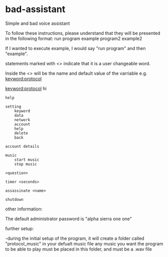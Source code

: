 # bad-assistant
Simple and bad voice assistant


To follow these instructions, please understand that they will be presented in the following format:
run
    program
        example
    program2
        example2

If I wanted to execute example, I would say "run program" and then "example".

statements marked with <> indicate that it is a user changeable word.

Inside the <> will be the name and default value of the varriable e.g. <keyword:protocol>


<keyword:protocol>
    hi
    
    help

    setting
        keyword
        data
        network
        account
        help
        delete
        back
    
    account details

    music
        start music
        stop music

    <question>

    timer <seconds>

    assassinate <name>

    shutdown

other information:

The default administrator password is "alpha sierra one one"

further setup:

-during the initial setup of the program, it will create a folder called "protocol_music" in your defualt music file
 any music you want the program to be able to play must be placed in this folder, and must be a .wav file
